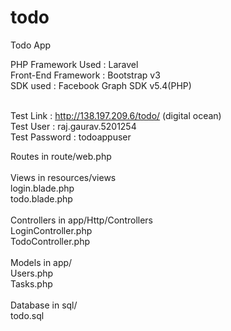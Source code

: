 # todo
Todo App <br>

PHP Framework Used : Laravel <br>
Front-End Framework : Bootstrap v3 <br>
SDK used : Facebook Graph SDK v5.4(PHP) <br><br>

Test Link : http://138.197.209.6/todo/ (digital ocean)<br>
Test User : raj.gaurav.5201254 <br> 
Test Password : todoappuser <br>

Routes in route/web.php <br><br>
Views in resources/views <br>
  login.blade.php <br>
  todo.blade.php <br><br>
Controllers in app/Http/Controllers <br>
  LoginController.php <br>
  TodoController.php <br><br>
Models in app/ <br>
  Users.php <br>
  Tasks.php <br><br>
Database in sql/ <br>
  todo.sql <br>
